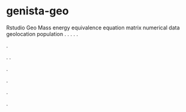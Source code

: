 # genista-geo
Rstudio Geo Mass energy equivalence equation matrix numerical data geolocation population
.
.
.
.
.




.






















.
.


























.











.








.





.






